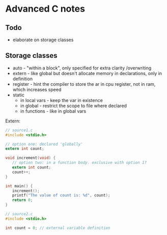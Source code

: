 # Advanced C notes

## Todo

* elaborate on storage classes

## Storage classes

* auto - "within a block", only specified for extra clarity /overwriting
* extern - like global but doesn't allocate memory in declarations, only  in
  definition
* register - hint the compiler to store the ar in cpu register, not in ram,
  which increases speed
* static
  * in local vars - keep the var in existence
  * in global - restrict the scope to file where declared
  * in functions - like in global vars

Extern:

```c
// source1.c
#include <stdio.h>

// option one: declared 'globally'
extern int count; 

void increment(void) {
   // option two: in a function body. exclusive with option 1?
   extern int count; 
   count++;
}

int main() {
   increment();
   printf("The value of count is: %d", count);
   return 0;
}

// source2.c
#include <stdio.h>

int count = 0; // external variable definition
```
